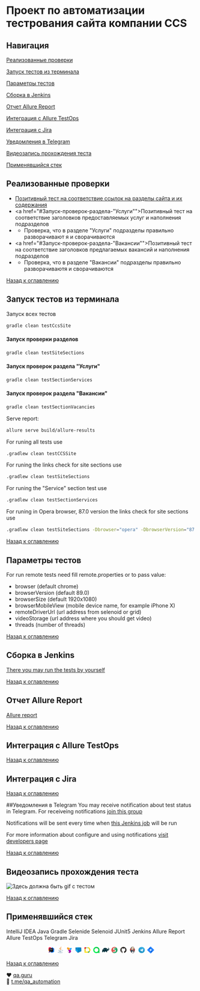 # Проект по автоматизации тестрования сайта компании CCS

## Навигация

<a href="#Реализованные-проверки">Реализованные проверки</a>

<a href="#Запуск-тестов-из-терминала">Запуск тестов из терминала</a>

<a href="#Параметры-тестов">Параметры тестов</a>

<a href="#Сборка-в-Jenkins">Сборка в Jenkins</a>

<a href="#Отчет-allure-report">Отчет Allure Report</a>

<a href="#Интеграция-с-allure-testops">Интеграция с Allure TestOps</a>

<a href="#Интеграция-с-jira">Интеграция с Jira</a>

<a href="#Уведомления-в-Telegram">Уведомления в Telegram</a>

<a href="#Видеозапись-прохождения-теста">Видеозапись прохождения теста</a>

<a href="#Применявшийся-стек">Применявшийся стек</a>

## Реализованные проверки

* <a href="#Запуск-проверки-разделов">Позитивный тест на соответствие ссылок на разделы сайта и их содержания</a>
* <a href="#Запуск-проверок-раздела-"Услуги"">Позитивный тест на соответствие заголовков предоставляемых услуг и наполнения подразделов
* * Проверка, что в разделе "Услуги" подразделы правильно разворачивают я и сворачиваются
* <a href="#Запуск-проверок-раздела-"Вакансии"">Позитивный тест на соответствие заголовков предлагаемых вакансий и наполнения подразделов
* * Проверка, что в разделе "Вакансии" подразделы правильно разворачиваютя и сворачиваются

<a href="#Навигация">Назад к оглавлению</a>

## Запуск тестов из терминала

Запуск всех тестов
```bash
gradle clean testCcsSite
```
#### Запуск проверки разделов
```bash
gradle clean testSiteSections
```
#### Запуск проверок раздела "Услуги"
```bash
gradle clean testSectionServices
```
#### Запуск проверок раздела "Вакансии"
```bash
gradle clean testSectionVacancies
```




Serve report:
```bash
allure serve build/allure-results
```

For runing all tests use
```bash
.gradlew clean testCCSSite
``` 

For runing the links check for site sections use
```bash
.gradlew clean testSiteSections
```

For runing the "Service" section test use
```bash
.gradlew clean testSectionServices
```

For runing in Opera browser, 87.0 version the links check for site sections use
```bash
.gradlew clean testSiteSections -Dbrowser="opera" -DbrowserVersion="87.0"
```
<a href="#Навигация">Назад к оглавлению</a>

## Параметры тестов
For run remote tests need fill remote.properties or to pass value:

* browser (default chrome)
* browserVersion (default 89.0)
* browserSize (default 1920x1080)
* browserMobileView (mobile device name, for example iPhone X)
* remoteDriverUrl (url address from selenoid or grid)
* videoStorage (url address where you should get video)
* threads (number of threads)

<a href="#Навигация">Назад к оглавлению</a>

## Сборка в Jenkins
<a target="_blank" href="https://jenkins.autotests.cloud/job/C12-Snark-CCS_site_test/">There you may run the tests by yourself</a>

<a href="#Навигация">Назад к оглавлению</a>

## Отчет Allure Report
<a target="_blank" href="https://jenkins.autotests.cloud/job/C12-Snark-CCS_site_test/allure/">Allure report</a>

<a href="#Навигация">Назад к оглавлению</a>

## Интеграция с Allure TestOps

<a href="#Навигация">Назад к оглавлению</a>

## Интеграция с Jira

<a href="#Навигация">Назад к оглавлению</a>

##Уведомления в Telegram
You may receive notification about test status in Telegram.
For receiveing notifications <a target="_blank" href="https://t.me/+riUIEOt4kjswODYy">join this group</a>

Notifications will be sent every time when <a target="_blank" href="https://jenkins.autotests.cloud/job/C12-Snark-CCS_site_test/">this Jenkins job</a> will be run

For more information about configure and using notifications <a target="_blank" href="https://github.com/qa-guru/allure-notifications">visit developers page</a>

<a href="#Навигация">Назад к оглавлению</a>

## Видеозапись прохождения теста
<p><img src="readme-files/test_video/CCS.gif" alt="Здесь должна быть gif с тестом"></p>

<a href="#Навигация">Назад к оглавлению</a>

## Применявшийся стек
IntelliJ IDEA Java Gradle Selenide Selenoid JUnit5 Jenkins Allure Report Allure TestOps Telegram Jira
<p align="center">
<img width="4%" title="IntelliJ IDEA" src="readme-files/logo/Intelij_IDEA.svg"  alt="IntelliJ IDEA">
<img width="4%" title="Java" src="readme-files/logo/Java.svg" alt="Java">
<img width="4%" title="Selenide" src="readme-files/logo/Selenide.svg" alt="Selenide">
<img width="4%" title="Selenoid" src="readme-files/logo/Selenoid.svg" alt="Selenoid">
<img width="4%" title="Allure Report" src="readme-files/logo/Allure_Report.svg" alt="Allure Report">
<img width="4%" title="Allure TestOps" src="readme-files/logo/Allure_TO.svg" alt="Allure TestOps">
<img width="4%" title="Gradle" src="readme-files/logo/Gradle.svg" alt="Gradle">
<img width="4%" title="JUnit5" src="readme-files/logo/JUnit5.svg" alt="JUnit5">
<img width="4%" title="GitHub" src="readme-files/logo/GitHub.svg" alt="GitHub">
<img width="4%" title="Jenkins" src="readme-files/logo/Jenkins.svg" alt="Jenkins">
<img width="4%" title="Telegram" src="readme-files/logo/Telegram.svg" alt="Telegram">
<img width="4%" title="Jira" src="readme-files/logo/Jira.svg" alt="Jira">
</p>

<a href="#Навигация">Назад к оглавлению</a>

:heart: <a target="_blank" href="https://qa.guru">qa.guru</a><br/>
:blue_heart: <a target="_blank" href="https://t.me/qa_automation">t.me/qa_automation</a>
